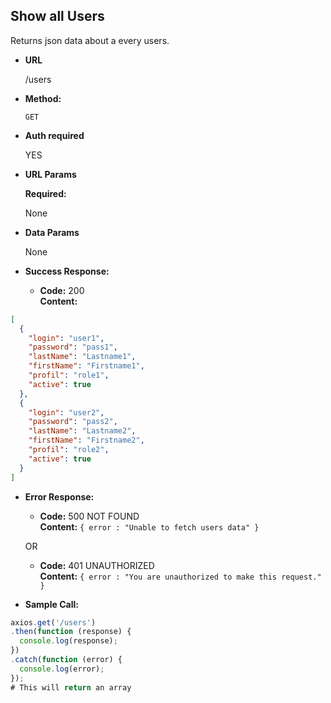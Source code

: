 ## **Show all Users**

Returns json data about a every users.

- **URL**

  /users

- **Method:**

  `GET`

- **Auth required**

  YES

- **URL Params**

  **Required:**

  None

- **Data Params**

  None

- **Success Response:**

  - **Code:** 200 <br />
    **Content:**

```json
[
  {
    "login": "user1",
    "password": "pass1",
    "lastName": "Lastname1",
    "firstName": "Firstname1",
    "profil": "role1",
    "active": true
  },
  {
    "login": "user2",
    "password": "pass2",
    "lastName": "Lastname2",
    "firstName": "Firstname2",
    "profil": "role2",
    "active": true
  }
]
```

- **Error Response:**

  - **Code:** 500 NOT FOUND <br />
    **Content:** `{ error : "Unable to fetch users data" }`

  OR

  - **Code:** 401 UNAUTHORIZED <br />
    **Content:** `{ error : "You are unauthorized to make this request." }`

- **Sample Call:**

```javascript
axios.get('/users')
.then(function (response) {
  console.log(response);
})
.catch(function (error) {
  console.log(error);
});
# This will return an array
```
